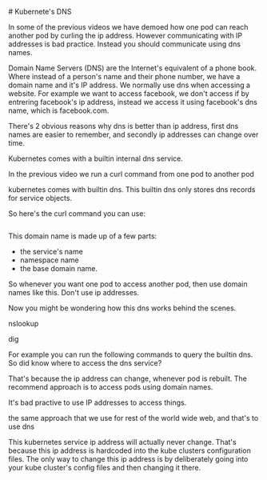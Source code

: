 # Kubernete's DNS 

In some of the previous videos we have demoed how one pod can reach another pod by curling the ip address. However communicating with IP addresses is bad practice. Instead you should communicate using dns names.

Domain Name Servers (DNS) are the Internet's equivalent of a phone book. Where instead of a person's name and their phone number, we have a domain name and it's IP address. We normally use dns when accessing a website. For example we want to access facebook, we don't access if by entrering facebook's ip address, instead we access it using facebook's dns name, which is facebook.com. 

There's 2 obvious reasons why dns is better than ip address, first dns names are easier to remember, and secondly ip addresses can change over time. 



Kubernetes comes with a builtin internal dns service. 


In the previous video we run a curl command from one pod to another pod


kubernetes comes with builtin dns. This builtin dns only stores dns records for service objects. 


So here's the curl command you can use: 

```bash

```

This domain name is made up of a few parts:

- the service's name
- namespace name
- the base domain name. 


So whenever you want one pod to access another pod, then use domain names like this. Don't use ip addresses. 


Now you might be wondering how this dns works behind the scenes. 



nslookup

dig

For example you can run the following commands to query the builtin dns.  So did know where to access the dns service?









That's because the ip address can change, whenever pod is rebuilt. The recommend approach is to access pods using domain names.


It's bad practive to use IP addresses to access things. 


the same approach that we use for rest of the world wide web, and that's to use dns 



This kubernetes service ip address will actually never change. That's because this ip address is hardcoded into the kube clusters configuration files. The only way to change this ip address is by deliberately going into your kube cluster's config files and then changing it there. 





